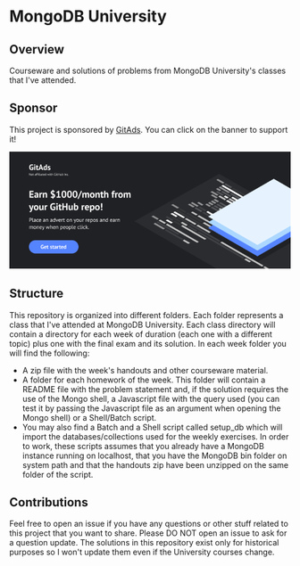 # MongoDB University

## Overview
Courseware and solutions of problems from MongoDB University's classes that I've attended.

## Sponsor
This project is sponsored by [GitAds](https://tracking.gitads.io/?campaign=gitads&repo=mongodb-university-classes&redirect=gitads.io). You can click on the banner to support it!

<a href="https://tracking.gitads.io/?campaign=gitads&repo=mongodb-university-classes&redirect=gitads.io">
  <img alt="GitAds banner" src="/assets/sponsor/720X300-2.png" />
</a>

## Structure
This repository is organized into different folders. Each folder represents a class that I've attended at MongoDB University. Each class  directory will contain a directory for each week of duration (each one with a different topic) plus one with the final exam and its solution. In each week folder you will find the following:

 - A zip file with the week's handouts and other courseware material.
 - A folder for each homework of the week. This folder will contain a README file with the problem statement and, if the solution requires the use of the Mongo shell, a Javascript file with the query used (you can test it by passing the Javascript file as an argument when opening the Mongo shell) or a Shell/Batch script.
 - You may also find a Batch and a Shell script called setup_db which will import the databases/collections used for the weekly exercises. In order to work, these scripts assumes that you already have a MongoDB instance running on localhost, that you have the MongoDB bin folder on system path and that the handouts zip have been unzipped on the same folder of the script.

## Contributions
Feel free to open an issue if you have any questions or other stuff related to this project that you want to share. Please DO NOT open an issue to ask for a question update. The solutions in this repository exist only for historical purposes so I won't update them even if the University courses change.
